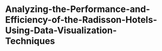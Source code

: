 # Analyzing-the-Performance-and-Efficiency-of-the-Radisson-Hotels-Using-Data-Visualization-Techniques